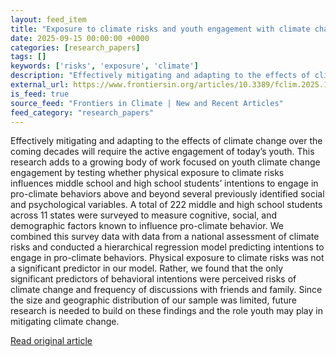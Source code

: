 ```yaml
---
layout: feed_item
title: "Exposure to climate risks and youth engagement with climate change"
date: 2025-09-15 00:00:00 +0000
categories: [research_papers]
tags: []
keywords: ['risks', 'exposure', 'climate']
description: "Effectively mitigating and adapting to the effects of climate change over the coming decades will require the active engagement of today’s youth"
external_url: https://www.frontiersin.org/articles/10.3389/fclim.2025.1657820
is_feed: true
source_feed: "Frontiers in Climate | New and Recent Articles"
feed_category: "research_papers"
---
```


Effectively mitigating and adapting to the effects of climate change over the coming decades will require the active engagement of today’s youth. This research adds to a growing body of work focused on youth climate change engagement by testing whether physical exposure to climate risks influences middle school and high school students’ intentions to engage in pro-climate behaviors above and beyond several previously identified social and psychological variables. A total of 222 middle and high school students across 11 states were surveyed to measure cognitive, social, and demographic factors known to influence pro-climate behavior. We combined this survey data with data from a national assessment of climate risks and conducted a hierarchical regression model predicting intentions to engage in pro-climate behaviors. Physical exposure to climate risks was not a significant predictor in our model. Rather, we found that the only significant predictors of behavioral intentions were perceived risks of climate change and frequency of discussions with friends and family. Since the size and geographic distribution of our sample was limited, future research is needed to build on these findings and the role youth may play in mitigating climate change.

[Read original article](https://www.frontiersin.org/articles/10.3389/fclim.2025.1657820)
